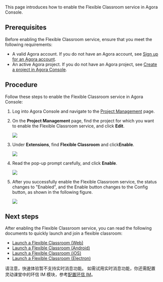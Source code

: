 This page introduces how to enable the Flexible Classroom service in Agora Console.

## Prerequisites

Before enabling the Flexible Classroom service, ensure that you meet the following requirements:

- A valid Agora account. If you do not have an Agora account, see <a href="/cn/AgoraPlatform/sign_in_and_sign_up?platform=AllPlatforms" target="_blank">Sign up for an Agora account</a>.
- An active Agora project. If you do not have an Agora project, see <a href="/cn/Agora%20Platform/get_appid_token#创建-agora-项目" target="_blank">Create a project in Agora Console</a>.

## Procedure

Follow these steps to enable the Flexible Classroom service in Agora Console:

1. Log into Agora Console and navigate to the [Project Management](https://console.agora.io/projects) page.
2. On the **Project Management** page, find the project for which you want to enable the Flexible Classroom service, and click **Edit**.

   ![](https://web-cdn.agora.io/docs-files/1641364355621)

3. Under **Extensions**, find **Flexible Classroom** and click**Enable**.

   ![](https://web-cdn.agora.io/docs-files/1641364671472)

4. Read the pop-up prompt carefully, and click **Enable**.

   ![](https://web-cdn.agora.io/docs-files/1641364770765)

5. After you successfully enable the Flexible Classroom service, the status changes to "Enabled", and the Enable button changes to the Config button, as shown in the following figure.

   ![](https://web-cdn.agora.io/docs-files/1641364962001)

## Next steps

After enabling the Flexible Classroom service, you can read the following documents to quickly launch and join a flexible classroom:
- [Launch a Flexible Classroom (Web)](/en/agora-class/agora_class_quickstart_web?platform=Web)
- [Launch a Flexible Classroom (Android)](/en/agora-class/agora_class_quickstart_android?platform=Android)
- [Launch a Flexible Classroom (iOS)](/en/agora-class/agora_class_quickstart_ios?platform=iOS)
- [Launch a Flexible Classroom (Electron)](/en/agora-class/agora_class_quickstart_electron?platform=Electron)

<div class="alert note">请注意，快速体验暂不支持实时消息功能。 如需试用实时消息功能，你还需配置灵动课堂中的环信 IM 模块，参考<a href="/cn/agora-class/agora_class_configure#配置环信-im">配置环信 IM</a>。</div>
